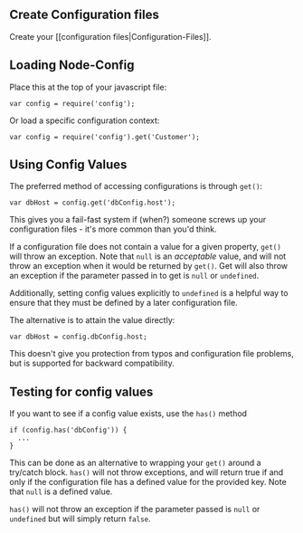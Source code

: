 ## Create Configuration files

Create your [[configuration files|Configuration-Files]].

## Loading Node-Config

Place this at the top of your javascript file:
```
var config = require('config');
```

Or load a specific configuration context:
```
var config = require('config').get('Customer');
```

## Using Config Values

The preferred method of accessing configurations is through ```get()```:
```
var dbHost = config.get('dbConfig.host');
```
This gives you a fail-fast system if (when?) someone screws up your configuration files - it's more common than you'd think. 

If a configuration file does not contain a value for a given property, ```get()``` will throw an exception. Note that ```null``` is an _acceptable_ value, and will not throw an exception when it would be returned by ```get()```. Get will also throw an exception if the parameter passed in to get is ```null``` or ```undefined```.

Additionally, setting config values explicitly to ```undefined``` is a helpful way to ensure that they must be defined by a later configuration file.

The alternative is to attain the value directly:
```
var dbHost = config.dbConfig.host;
```
This doesn't give you protection from typos and configuration file problems, but is supported for backward compatibility.

## Testing for config values

If you want to see if a config value exists, use the ```has()``` method
```
if (config.has('dbConfig')) {
  ...
}
```
This can be done as an alternative to wrapping your ```get()``` around a try/catch block. ```has()``` will not throw exceptions, and will return true if and only if the configuration file has a defined value for the provided key. Note that ```null``` is a defined value.

```has()``` will not throw an exception if the parameter passed is ```null``` or ```undefined``` but will simply return ```false```.


